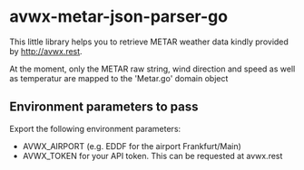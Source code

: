 # avwx-metar-json-parser-go

This little library helps you to retrieve METAR weather data kindly provided by http://avwx.rest. 

At the moment, only the METAR raw string, wind direction and speed as well as temperatur are mapped to the 'Metar.go' domain object

## Environment parameters to pass

Export the following environment parameters:
 - AVWX_AIRPORT (e.g. EDDF for the airport Frankfurt/Main)
 - AVWX_TOKEN for your API token. This can be requested at avwx.rest